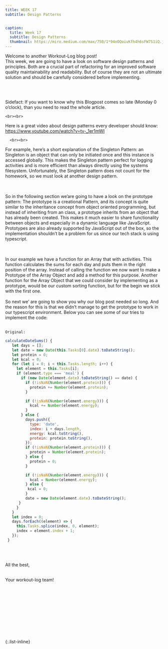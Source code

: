 ```yaml
---
title: WEEK 17
subtitle: Design Patterns


caption:
  title: Week 17
  subtitle: Design Patterns
  thumbnail: https://miro.medium.com/max/750/1*94oOQoivKfh4h6sFW7S1iQ.jpeg
---
```


<div align="left">
Welcome to another Workout-Log blog post! <br>
This week, we are going to have a look on software design patterns and principles. Both are a crucial part of refactoring for an improved software quality maintainability and readability. But of course they are not an ultimate solution  and should be carefully considered before implementing. 

  
  <br><br>
  
  Sidefact: If you want to know why this Blogpost comes so late (Monday 0 o’clock), than you need to read the whole article.
  
    <br><br>
  Here is a great video about design patterns every developer should know: https://www.youtube.com/watch?v=tv-_1er1mWI
  
      <br><br>
For example, here’s a short explanation of the Singleton Pattern: an Singleton is an object that can only be initiated once and this instance is accessed globally. This makes the Singleton pattern perfect for logging activities and is more efficient than always directly using the systems filesystem. Unfortunately, the Singleton pattern does not count for the homework, so we must look at another design pattern.

<br><br>
 So in the following section we’are going to have a look on the prototype pattern: The prototype is a creational Pattern, and its concept is quite similar to the inheritance concept from object oriented programming, but instead of inheriting from an class, a prototype inherits from an object that has already been created. This makes it much easier to share functionality between objects and especially in a dynamic language like JavaScript. Prototypes are also already supported by JavaScript out of the box, so the implementation shouldn’t be a problem for us since our tech stack is using typescript. 
  
  <br><br>
  In our example we have a function for an Array that with activities. This function calculates the sums for each day and puts them in the right position of the array. Instead of calling the function we now want to make a Prototype of the Array Object and add a method for this purpose. Another function for the Array Object that we could consider by implementing as a prototype, would be our custom sorting function, but for the begin we stick with the first one.
  <br><br>
  So next we’ are going to show you why our blog post needed so long. And the reason for this is that we didn’t manage to get the prototype to work in our typescript environment. Below you can see some of our tries to implement the code: 
    <br><br>
  
    Original:
   ```js
  calculateDateSums() {
      let days = [];
      let date = new Date(this.Tasks[0].date).toDateString();
      let protein = 0;
      let kcal = 0;
      for (let i = 0; i < this.Tasks.length; i++) {
        let element = this.Tasks[i];
        if (element.type === 'meal') {
          if (new Date(element.date).toDateString() == date) {
            if (!isNaN(Number(element.protein))) {
              protein += Number(element.protein);
            }

            if (!isNaN(Number(element.energy))) {
              kcal += Number(element.energy);
            }
          } else {
            days.push({
              type: 'date',
              index: i + days.length,
              energy: kcal.toString(),
              protein: protein.toString(),
            });
            if (!isNaN(Number(element.protein))) {
              protein = Number(element.protein);
            } else {
              protein = 0;
            }

            if (!isNaN(Number(element.energy))) {
              kcal = Number(element.energy);
            } else {
             kcal = 0;
            }
            date = new Date(element.date).toDateString();
         }
        }
      }
      let index = 0;
      days.forEach((element) => {
        this.Tasks.splice(index, 0, element);
        index = element.index + 1;
      });
    }
 ```
  <br><br>

  All the best,<br><br>

  Your workout-log team!<br><br><br><br><br>

</div>

 <script src="https://utteranc.es/client.js"
          repo="DHBW-TrainingApp/Blog"
          issue-term="pathname"
          label="Blog Comment"
          theme="github-light"
          crossorigin="anonymous"
          async>
  </script>
  
  <br>  <br>  <br>  <br>  <br>
  

{:.list-inline}
